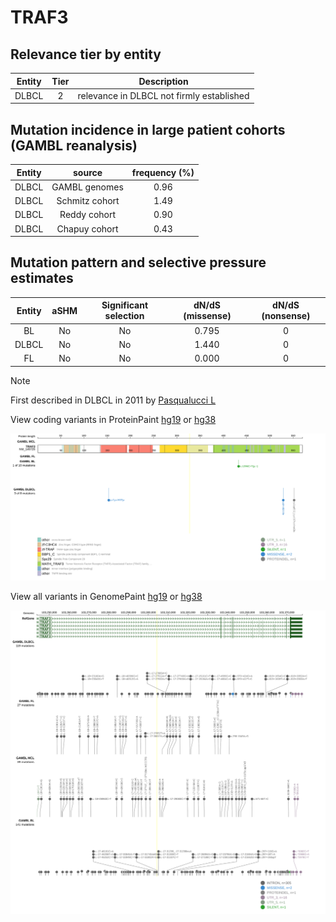 # TRAF3

## Relevance tier by entity

|Entity|Tier|Description                              |
|:------:|:----:|-----------------------------------------|
|DLBCL |2   |relevance in DLBCL not firmly established|

## Mutation incidence in large patient cohorts (GAMBL reanalysis)

|Entity|source        |frequency (%)|
|:------:|:--------------:|:-------------:|
|DLBCL |GAMBL genomes |0.96         |
|DLBCL |Schmitz cohort|1.49         |
|DLBCL |Reddy cohort  |0.90         |
|DLBCL |Chapuy cohort |0.43         |

## Mutation pattern and selective pressure estimates

|Entity|aSHM|Significant selection|dN/dS (missense)|dN/dS (nonsense)|
|:------:|:----:|:---------------------:|:----------------:|:----------------:|
|BL    |No  |No                   |0.795           |0               |
|DLBCL |No  |No                   |1.440           |0               |
|FL    |No  |No                   |0.000           |0               |


> [!NOTE]
> First described in DLBCL in 2011 by [Pasqualucci L](https://pubmed.ncbi.nlm.nih.gov/21804550)


View coding variants in ProteinPaint [hg19](https://morinlab.github.io/LLMPP/GAMBL/TRAF3_protein.html)  or [hg38](https://morinlab.github.io/LLMPP/GAMBL/TRAF3_protein_hg38.html)

![image](images/proteinpaint/TRAF3_NM_145725.svg)

View all variants in GenomePaint [hg19](https://morinlab.github.io/LLMPP/GAMBL/TRAF3.html)  or [hg38](https://morinlab.github.io/LLMPP/GAMBL/TRAF3_hg38.html)

![image](images/proteinpaint/TRAF3.svg)
